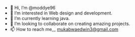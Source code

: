 - 👋 Hi, I’m @moddye96
- 👀 I’m interested in Web design and development.
- 🌱 I’m currently learning java.
- 💞️ I’m looking to collaborate on creating amazing projects.
- 📫 How to reach me,,, mukabwaedwin3@gmail.com

<!---
moddye96/moddye96 is a ✨ special ✨ repository because its `README.md` (this file) appears on your GitHub profile.
You can click the Preview link to take a look at your changes.
--->
